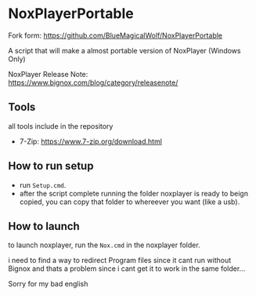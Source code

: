 # NoxPlayerPortable

Fork form: https://github.com/BlueMagicalWolf/NoxPlayerPortable

A script that will make a almost portable version of NoxPlayer (Windows Only)

NoxPlayer Release Note: https://www.bignox.com/blog/category/releasenote/

## Tools

all tools include in the repository

- 7-Zip: https://www.7-zip.org/download.html

## How to run setup

- run `Setup.cmd`.
- after the script complete running the folder noxplayer is ready to beign copied, you can copy that folder to whereever you want (like a usb).

## How to launch

to launch noxplayer, run the `Nox.cmd` in the noxplayer folder.

i need to find a way to redirect Program files since it cant run without Bignox and thats a problem since i cant get it to work in the same folder...

Sorry for my bad english
